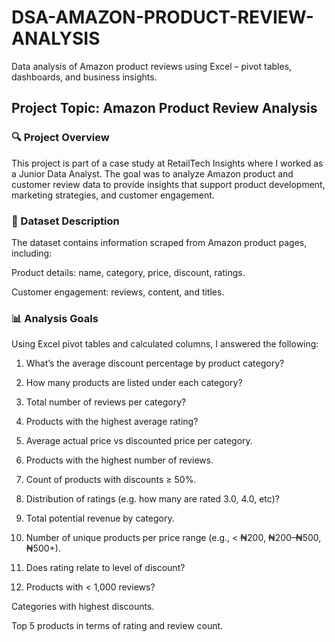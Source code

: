 # DSA-AMAZON-PRODUCT-REVIEW-ANALYSIS
Data analysis of Amazon product reviews using Excel – pivot tables, dashboards, and business insights.

## Project Topic: Amazon Product Review Analysis

### 🔍 Project Overview
This project is part of a case study at RetailTech Insights where I worked as a Junior Data Analyst. The goal was to analyze Amazon product and customer review data to provide insights that support product development, marketing strategies, and customer engagement.

### 📁 Dataset Description
The dataset contains information scraped from Amazon product pages, including:

Product details: name, category, price, discount, ratings.

Customer engagement: reviews, content, and titles.

### 📊 Analysis Goals
Using Excel pivot tables and calculated columns, I answered the following:

1. What’s the average discount percentage by product category?

2. How many products are listed under each category?

3. Total number of reviews per category?

4. Products with the highest average rating?

5. Average actual price vs discounted price per category.

6. Products with the highest number of reviews.

7. Count of products with discounts ≥ 50%.

8. Distribution of ratings (e.g. how many are rated 3.0, 4.0, etc)?

9. Total potential revenue by category.

10. Number of unique products per price range (e.g., < ₦200, ₦200–₦500, ₦500+).

11. Does rating relate to level of discount?

112. Products with < 1,000 reviews?

Categories with highest discounts.

Top 5 products in terms of rating and review count.
